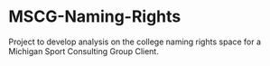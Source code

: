 # MSCG-Naming-Rights
Project to develop analysis on the college naming rights space for a Michigan Sport Consulting Group Client.
